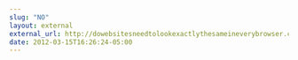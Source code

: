 ```yaml
---
slug: "NO"
layout: external
external_url: http://dowebsitesneedtolookexactlythesameineverybrowser.com/
date: 2012-03-15T16:26:24-05:00
---
```

